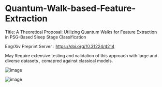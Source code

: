 # Quantum-Walk-based-Feature-Extraction


Title: A  Theoretical  Proposal:  Utilizing  Quantum  Walks  for  Feature Extraction in PSG-Based Sleep Stage Classification 

EngrXiv Preprint Server : https://doi.org/10.31224/4214

May Require extensive testing and validation of this approach with large and diverse datasets , comapred against classical models.


![image](https://github.com/user-attachments/assets/829fa803-d0d7-4edc-a09c-75119ee8d53f)


![image](https://github.com/user-attachments/assets/73155789-877b-4c66-b9bb-1a7a97b5935e)

